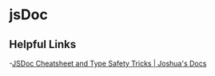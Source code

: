 # jsDoc

## Helpful Links

-<a href="https://docs.joshuatz.com/cheatsheets/js/jsdoc/#type-guards">JSDoc Cheatsheet and Type Safety Tricks | Joshua's Docs</a>
